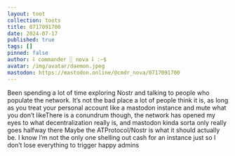 ```yaml
---
layout: toot
collection: toots
title: 0717091700
date: 2024-07-17
published: true
tags: []
pinned: false
author: ⸸ commander ░ nova ⸸ :~$
avatar: /img/avatar/daemon.jpeg
mastodon: https://mastodon.online/@cmdr_nova/0717091700
---
```


Been spending a lot of time exploring Nostr and talking to people who populate the network. It’s not the bad place a lot of people think it is, as long as you treat your personal account like a mastodon instance and mute what you don’t likeThere is a conundrum though, the network has opened my eyes to what decentralization really is, and mastodon kinda sorta only really goes halfway there Maybe the ATProtocol/Nostr is what it should actually be. I know I’m not the only one shelling out cash for an instance just so I don’t lose everything to trigger happy admins
